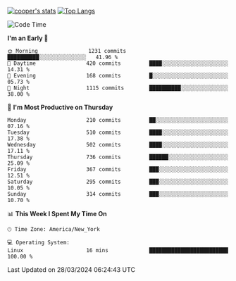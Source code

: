 [![cooper's stats](https://github-readme-stats-dwoluvhms-coopjz.vercel.app/api?username=coopjz&count_private=true)](https://github.com/coopjz/github-readme-stats)
[![Top Langs](https://github-readme-stats-dwoluvhms-coopjz.vercel.app/api/top-langs/?username=coopjz&count_private=true&langs_count=8&layout=compact)](https://github.com/coopjz/github-readme-stats)
<!--START_SECTION:waka-->
![Code Time](http://img.shields.io/badge/Code%20Time-1%20hr%2030%20mins-blue)

**I'm an Early 🐤** 

```text
🌞 Morning                1231 commits        ██████████░░░░░░░░░░░░░░░   41.96 % 
🌆 Daytime                420 commits         ████░░░░░░░░░░░░░░░░░░░░░   14.31 % 
🌃 Evening                168 commits         █░░░░░░░░░░░░░░░░░░░░░░░░   05.73 % 
🌙 Night                  1115 commits        ██████████░░░░░░░░░░░░░░░   38.00 % 
```
📅 **I'm Most Productive on Thursday** 

```text
Monday                   210 commits         ██░░░░░░░░░░░░░░░░░░░░░░░   07.16 % 
Tuesday                  510 commits         ████░░░░░░░░░░░░░░░░░░░░░   17.38 % 
Wednesday                502 commits         ████░░░░░░░░░░░░░░░░░░░░░   17.11 % 
Thursday                 736 commits         ██████░░░░░░░░░░░░░░░░░░░   25.09 % 
Friday                   367 commits         ███░░░░░░░░░░░░░░░░░░░░░░   12.51 % 
Saturday                 295 commits         ███░░░░░░░░░░░░░░░░░░░░░░   10.05 % 
Sunday                   314 commits         ███░░░░░░░░░░░░░░░░░░░░░░   10.70 % 
```


📊 **This Week I Spent My Time On** 

```text
🕑︎ Time Zone: America/New_York

💻 Operating System: 
Linux                    16 mins             █████████████████████████   100.00 % 
```


 Last Updated on 28/03/2024 06:24:43 UTC
<!--END_SECTION:waka-->
